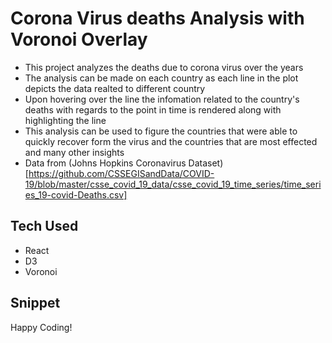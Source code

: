 # Corona Virus deaths Analysis with Voronoi Overlay

 - This project analyzes the deaths due to corona virus over the years
 - The analysis can be made on each country as each line in the plot depicts the data realted to different country
 - Upon hovering over the line the infomation related to the country's deaths with regards to the point in time is rendered along with highlighting the line
- This analysis can be used to figure the countries that were able to quickly recover form the virus and the countries that are most effected and many other insights
- Data from (Johns Hopkins Coronavirus Dataset)[https://github.com/CSSEGISandData/COVID-19/blob/master/csse_covid_19_data/csse_covid_19_time_series/time_series_19-covid-Deaths.csv]

## Tech Used

- React
- D3
- Voronoi

## Snippet


Happy Coding!
 
